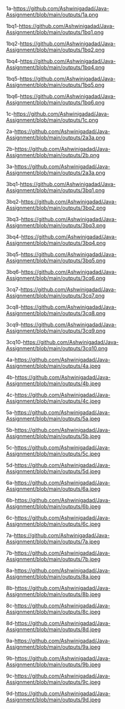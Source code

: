 1a-https://github.com/Ashwinigadad/Java-Assignment/blob/main/outputs/1a.png

1bq1-https://github.com/Ashwinigadad/Java-Assignment/blob/main/outputs/1bq1.png

1bq2-https://github.com/Ashwinigadad/Java-Assignment/blob/main/outputs/1bq2.png

1bq4-https://github.com/Ashwinigadad/Java-Assignment/blob/main/outputs/1bq4.png

1bq5-https://github.com/Ashwinigadad/Java-Assignment/blob/main/outputs/1bq5.png

1bq6-https://github.com/Ashwinigadad/Java-Assignment/blob/main/outputs/1bq6.png

1c-https://github.com/Ashwinigadad/Java-Assignment/blob/main/outputs/1c.png

2a-https://github.com/Ashwinigadad/Java-Assignment/blob/main/outputs/2a3a.png

2b-https://github.com/Ashwinigadad/Java-Assignment/blob/main/outputs/2b.png

3a-https://github.com/Ashwinigadad/Java-Assignment/blob/main/outputs/2a3a.png

3bq1-https://github.com/Ashwinigadad/Java-Assignment/blob/main/outputs/3bq1.png

3bq2-https://github.com/Ashwinigadad/Java-Assignment/blob/main/outputs/3bq2.png

3bq3-https://github.com/Ashwinigadad/Java-Assignment/blob/main/outputs/3bq3.png

3bq4-https://github.com/Ashwinigadad/Java-Assignment/blob/main/outputs/3bq4.png

3bq5-https://github.com/Ashwinigadad/Java-Assignment/blob/main/outputs/3bq5.png

3bq6-https://github.com/Ashwinigadad/Java-Assignment/blob/main/outputs/3cq6.png

3cq7-https://github.com/Ashwinigadad/Java-Assignment/blob/main/outputs/3cq7.png

3cq8-https://github.com/Ashwinigadad/Java-Assignment/blob/main/outputs/3cq8.png

3cq9-https://github.com/Ashwinigadad/Java-Assignment/blob/main/outputs/3cq9.png

3cq10-https://github.com/Ashwinigadad/Java-Assignment/blob/main/outputs/3cq10.png

4a-https://github.com/Ashwinigadad/Java-Assignment/blob/main/outputs/4a.jpeg

4b-https://github.com/Ashwinigadad/Java-Assignment/blob/main/outputs/4b.jpeg

4c-https://github.com/Ashwinigadad/Java-Assignment/blob/main/outputs/4c.jpeg

5a-https://github.com/Ashwinigadad/Java-Assignment/blob/main/outputs/5a.jpeg

5b-https://github.com/Ashwinigadad/Java-Assignment/blob/main/outputs/5b.jpeg

5c-https://github.com/Ashwinigadad/Java-Assignment/blob/main/outputs/5c.jpeg

5d-https://github.com/Ashwinigadad/Java-Assignment/blob/main/outputs/5d.jpeg

6a-https://github.com/Ashwinigadad/Java-Assignment/blob/main/outputs/6a.jpeg

6b-https://github.com/Ashwinigadad/Java-Assignment/blob/main/outputs/6b.jpeg

6c-https://github.com/Ashwinigadad/Java-Assignment/blob/main/outputs/6c.jpeg

7a-https://github.com/Ashwinigadad/Java-Assignment/blob/main/outputs/7a.jpeg

7b-https://github.com/Ashwinigadad/Java-Assignment/blob/main/outputs/7b.jpeg

8a-https://github.com/Ashwinigadad/Java-Assignment/blob/main/outputs/8a.jpeg

8b-https://github.com/Ashwinigadad/Java-Assignment/blob/main/outputs/8b.jpeg

8c-https://github.com/Ashwinigadad/Java-Assignment/blob/main/outputs/8c.jpeg

8d-https://github.com/Ashwinigadad/Java-Assignment/blob/main/outputs/8d.jpeg

9a-https://github.com/Ashwinigadad/Java-Assignment/blob/main/outputs/9a.jpeg

9b-https://github.com/Ashwinigadad/Java-Assignment/blob/main/outputs/9b.jpeg

9c-https://github.com/Ashwinigadad/Java-Assignment/blob/main/outputs/9c.jpeg

9d-https://github.com/Ashwinigadad/Java-Assignment/blob/main/outputs/9d.jpeg